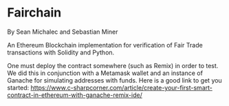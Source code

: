 # Fairchain
By Sean Michalec and Sebastian Miner 

An Ethereum Blockchain implementation for verification of Fair Trade transactions with Solidity and Python.

One must deploy the contract somewhere (such as Remix) in order to test. We did this in conjunction with a Metamask wallet and an instance of Ganache for simulating addresses with funds. Here is a good link to get you started:
https://www.c-sharpcorner.com/article/create-your-first-smart-contract-in-ethereum-with-ganache-remix-ide/
